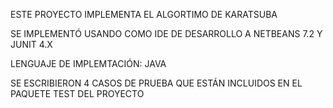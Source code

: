 ESTE PROYECTO IMPLEMENTA EL ALGORTIMO DE KARATSUBA

SE IMPLEMENTÓ USANDO COMO IDE DE DESARROLLO A NETBEANS 7.2 Y JUNIT 4.X

LENGUAJE DE IMPLEMTACIÓN: JAVA

SE ESCRIBIERON 4 CASOS DE PRUEBA QUE ESTÁN INCLUIDOS EN EL PAQUETE TEST DEL PROYECTO